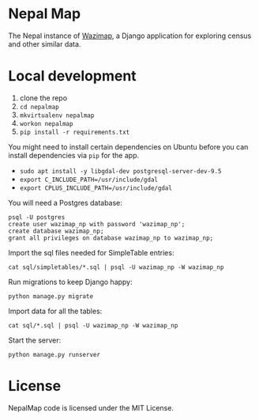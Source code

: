 # Nepal Map

The Nepal instance of [Wazimap](https://github.com/Code4SA/wazimap), a Django application for exploring census and other similar data.

# Local development

1. clone the repo
2. ``cd nepalmap``
2. ``mkvirtualenv nepalmap``
3. ``workon nepalmap``
4. ``pip install -r requirements.txt``

You might need to install certain dependencies on Ubuntu before you can install dependencies via `pip` for the app.

- `sudo apt install -y libgdal-dev postgresql-server-dev-9.5`
- `export C_INCLUDE_PATH=/usr/include/gdal`
- `export CPLUS_INCLUDE_PATH=/usr/include/gdal`

You will need a Postgres database:

```
psql -U postgres
create user wazimap_np with password 'wazimap_np';
create database wazimap_np;
grant all privileges on database wazimap_np to wazimap_np;
```

Import the sql files needed for SimpleTable entries:
```
cat sql/simpletables/*.sql | psql -U wazimap_np -W wazimap_np
```

Run migrations to keep Django happy:
```
python manage.py migrate
```

Import data for all the tables:

```
cat sql/*.sql | psql -U wazimap_np -W wazimap_np
```

Start the server:
```
python manage.py runserver
```


# License

NepalMap code is licensed under the MIT License.
